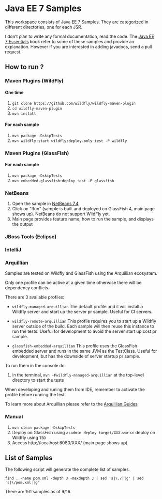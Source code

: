 # Java EE 7 Samples #

This workspace consists of Java EE 7 Samples. They are categorized in different directories, one for each JSR.

I don't plan to write any formal documentation, read the code. The [Java EE 7 Essentials](http://www.amazon.com/Java-EE-Essentials-Arun-Gupta/dp/1449370179/) book refer to some of these samples and provide an explanation. However if you are interested in adding javadocs, send a pull request.

## How to run ? ##

### Maven Plugins (WildFly) ###

#### One time ####

1. ``git clone https://github.com/wildfly/wildfly-maven-plugin``
2. ``cd wildfly-maven-plugin``
3. ``mvn install``

#### For each sample ####

1. ``mvn package -DskipTests``
2. ``mvn wildfly:start wildfly:deploy-only test -P wildfly``

### Maven Plugins (GlassFish) ###

#### For each sample ####

1. ``mvn package -DskipTests``
2. ``mvn embedded-glassfish:deploy test -P glassfish``

### NetBeans ###

1. Open the sample in [NetBeans 7.4](http://netbeans.org)
2. Click on "Run" (sample is built and deployed on GlassFish 4, main page shows up). NetBeans do not support WildFly yet.
3. Main page provides feature name, how to run the sample, and displays the output

### JBoss Tools (Eclipse) ###

### IntelliJ ###

### Arquillian ###

Samples are tested on Wildfly and GlassFish using the Arquillian ecosystem.

Only one profile can be active at a given time otherwise there will be dependency conflicts.

There are 3 available profiles:

* ``wildfly-managed-arquillian``
    The default profile and it will install a Wildfly server and start up the server pr sample.
    Useful for CI servers.

* ``wildfly-remote-arquillian``
    This profile requires you to start up a Wildfly server outside of the build. Each sample will then
    reuse this instance to run the tests.
    Useful for development to avoid the server start up cost pr sample.

* ``glassfish-embedded-arquillian``
    This profile uses the GlassFish embedded server and runs in the same JVM as the TestClass.
    Useful for development, but has the downside of server startup pr sample.

To run them in the console do:

1. In the terminal, ``mvn -Pwildfly-managed-arquillian`` at the top-level directory to start the tests

When developing and runing them from IDE, remember to activate the profile before running the test.

To learn more about Arquillian please refer to the [Arquillian Guides](http://arquillian.org/guides/)

### Manual ###

1. ``mvn clean package -DskipTests``
2. Deploy on GlassFish using ``asadmin deploy target/XXX.war`` or deploy on Wildfly using ``TBD``
3. Access http://localhost:8080/XXX/ (main page shows up)

## List of Samples ##

The following script will generate the complete list of samples.

``find . -name pom.xml -depth 3 -maxdepth 3 | sed 's|\./||g' | sed 's|\/pom.xml||g'``

There are 161 samples as of 9/16.

